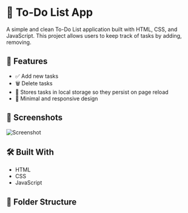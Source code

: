 # 📝 To-Do List App

A simple and clean To-Do List application built with HTML, CSS, and JavaScript. This project allows users to keep track of tasks by adding, removing.

## 🚀 Features

- ✅ Add new tasks
- 🗑️ Delete tasks
- 💾 Stores tasks in local storage so they persist on page reload
- 🎨 Minimal and responsive design

## 📸 Screenshots

![Screenshot](./screenshot.png)

## 🛠️ Built With

- HTML
- CSS
- JavaScript

## 📂 Folder Structure

